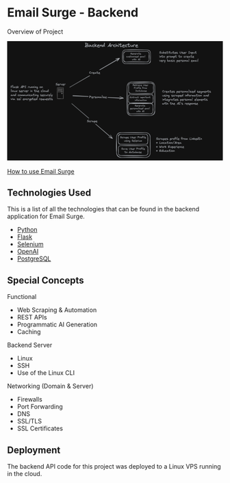 # Email Surge - Backend
Overview of Project

![Excalidraw Image](./docs/overview.png)

[How to use Email Surge](https://youtu.be/eH4tep5lYIY)


## Technologies Used

This is a list of all the technologies that can be found in the backend application for Email Surge.

* [Python](https://python.org/)
* [Flask](https://flask.palletsprojects.com/en/3.0.x/)
* [Selenium](https://selenium.dev/)
* [OpenAI](https://openai.com/)
* [PostgreSQL](https://www.postgresql.org/)
  

## Special Concepts
Functional
* Web Scraping & Automation
* REST APIs
* Programmatic AI Generation
* Caching

Backend Server
* Linux
* SSH
* Use of the Linux CLI

Networking (Domain & Server)
* Firewalls
* Port Forwarding
* DNS
* SSL/TLS
* SSL Certificates

## Deployment

The backend API code for this project was deployed to a Linux VPS running in the cloud.
